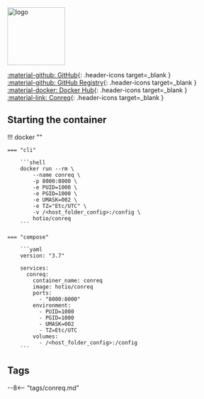 <img src="https://hotio.dev/img/conreq.png" alt="logo" height="130" width="130">

[:material-github: GitHub](https://github.com/hotio/conreq){: .header-icons target=_blank }  
[:material-github: GitHub Registry](https://github.com/orgs/hotio/packages/container/package/conreq){: .header-icons target=_blank }  
[:material-docker: Docker Hub](https://hub.docker.com/r/hotio/conreq){: .header-icons target=_blank }  
[:material-link: Conreq](https://github.com/archmonger/conreq){: .header-icons target=_blank }  

## Starting the container

!!! docker ""

    === "cli"

        ```shell
        docker run --rm \
            --name conreq \
            -p 8000:8000 \
            -e PUID=1000 \
            -e PGID=1000 \
            -e UMASK=002 \
            -e TZ="Etc/UTC" \
            -v /<host_folder_config>:/config \
            hotio/conreq
        ```

    === "compose"

        ```yaml
        version: "3.7"

        services:
          conreq:
            container_name: conreq
            image: hotio/conreq
            ports:
              - "8000:8000"
            environment:
              - PUID=1000
              - PGID=1000
              - UMASK=002
              - TZ=Etc/UTC
            volumes:
              - /<host_folder_config>:/config
        ```

## Tags

--8<-- "tags/conreq.md"
